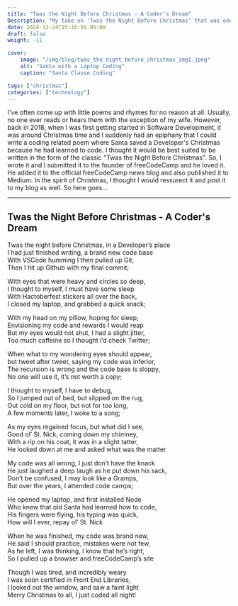 ```yaml
---
title: "Twas the Night Before Christmas - A Coder's Dream"
Description: "My take on 'Twas the Night Before Christmas' that was once published by freeCodeCamp."
date: 2024-12-24T15:16:55-05:00
draft: false
weight: -11

cover:
    image: "/img/blog/twas_the_night_before_christmas_img1.jpeg"
    alt: "Santa with a Laptop Coding"
    caption: "Santa Clause Coding"

tags: ["christmas"]
categories: ["technology"]
---
```


I've often come up with little poems and rhymes for no reason at all.  Usually, no one ever reads or hears them with the exception of my wife.  However, back in 2018, when I was first getting started in Software Development, it was around Christmas time and I suddenly had an epiphany that I could write a coding related poem where Santa saved a Developer's Christmas because he had learned to code.  I thought it would be best suited to be written in the form of the classic "Twas the Night Before Christmas".  So, I wrote it and I submitted it to the founder of freeCodeCamp and he loved it.  He added it to the official freeCodeCamp news blog and also published it to Medium.  In the spirit of Christmas, I thought I would ressurect it and post it to my blog as well.  So here goes...

***

## Twas the Night Before Christmas - A Coder's Dream

Twas the night before Christmas, in a Developer’s place  
I had just finished writing, a brand new code base  
With VSCode humming I then pulled up Git,  
Then I hit up Github with my final commit;

With eyes that were heavy and circles so deep,  
I thought to myself, I must have some sleep  
With Hactoberfest stickers all over the back,  
I closed my laptop, and grabbed a quick snack;

With my head on my pillow, hoping for sleep,  
Envisioning my code and rewards I would reap  
But my eyes would not shut, I had a slight jitter,  
Too much caffeine so I thought I’d check Twitter;

When what to my wondering eyes should appear,  
but tweet after tweet, saying my code was inferior,  
The recursion is wrong and the code base is sloppy,  
No one will use it, it’s not worth a copy;

I thought to myself, I have to debug,  
So I jumped out of bed, but slipped on the rug,  
Out cold on my floor, but not for too long,  
A few moments later, I woke to a song;

As my eyes regained focus, but what did I see,  
Good ol’ St. Nick, coming down my chimney,  
With a rip on his coat, it was in a slight tatter,  
He looked down at me and asked what was the matter

My code was all wrong, I just don’t have the knack  
He just laughed a deep laugh as he put down his sack,  
Don’t be confused, I may look like a Gramps,  
But over the years, I attended code camps;

He opened my laptop, and first installed Node  
Who knew that old Santa had learned how to code,  
His fingers were flying, his typing was quick,  
How will I ever, repay ol’ St. Nick

When he was finished, my code was brand new,  
He said I should practice, mistakes were not few,  
As he left, I was thinking, I know that he’s right,  
So I pulled up a browser and freeCodeCamp’s site

Though I was tired, and incredibly weary  
I was soon certified in Front End Libraries,  
I looked out the window, and saw a faint light  
Merry Christmas to all, I just coded all night!